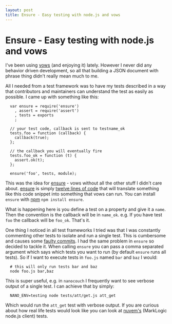 ```yaml
---
layout: post
title: Ensure - Easy testing with node.js and vows
---
```


# Ensure - Easy testing with node.js and vows

I've been using [vows][1] (and enjoying it) lately. However I never did any behavior driven development, so all that building a JSON document with phrase thing didn't really mean much to me.

All I needed from a test framework was to have my tests described in a way that contributors and maintainers can understand the test as easily as possible. I came up with something like this:

      var ensure = require('ensure')
        , assert = require('assert')
        , tests = exports
        ;
      
      // your test code, callback is sent to testname_ok
      tests.foo = function (callback) {
        callback(true);
      };
      
      // the callback you will eventually fire
      tests.foo_ok = function (t) {
        assert.ok(t);
      };
      
      ensure('foo', tests, module);

This was the idea for [ensure][3] - vows without all the other stuff I didn't care about. [ensure][3] is simply [twelve lines of code][4] that will translate something like this code snippet into something that vows can run. You can install `ensure` with [npm][5] `npm install ensure`. 

What is happening here is you define a test on a property and give it a `name`. Then the convention is the callback will be in `name_ok`. e.g. If you have test `foo` the callback will be `foo_ok`. That's it.

One thing I noticed in all test frameworks I tried was that I was constantly commenting other tests to isolate and run a single test. This is cumbersome and causes some [faulty commits][2]. I had the same problem in `ensure` so decided to tackle it. When calling `ensure` you can pass a comma separated argument which says which tests you want to run (by default `ensure` runs all tests). So if I want to execute tests in `foo.js` named `bar` and `baz` I would:

      # this will only run tests bar and baz
      node foo.js bar,baz

This is super useful, e.g. in `nanocouch` I frequently want to see verbose output of a single test. I can achieve that by simply:

      NANO_ENV=testing node tests/att/get.js att_get

Which would run the `att_get` test with verbose output. If you are curious about how real life tests would look like you can look at [nuvem's][6] (MarkLogic node.js client) tests.

[1]: http://vowsjs.org/
[2]: https://github.com/dscape/nuvem/commit/55adcd418c03d0b25308ca2a3b31a7f7677de27d#L1R11
[3]: https://github.com/dscape/ensure
[4]: https://github.com/dscape/ensure/blob/master/ensure.js
[6]: https://github.com/dscape/nuvem
[5]: http://npmjs.org